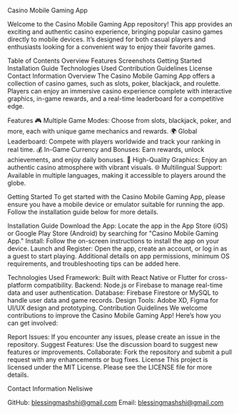 Casino Mobile Gaming App


Welcome to the Casino Mobile Gaming App repository! This app provides an exciting and authentic casino experience, bringing popular casino games directly to mobile devices. It’s designed for both casual players and enthusiasts looking for a convenient way to enjoy their favorite games.

Table of Contents
Overview
Features
Screenshots
Getting Started
Installation Guide
Technologies Used
Contribution Guidelines
License
Contact Information
Overview
The Casino Mobile Gaming App offers a collection of casino games, such as slots, poker, blackjack, and roulette. Players can enjoy an immersive casino experience complete with interactive graphics, in-game rewards, and a real-time leaderboard for a competitive edge.

Features
🎮 Multiple Game Modes: Choose from slots, blackjack, poker, and more, each with unique game mechanics and rewards.
🌍 Global Leaderboard: Compete with players worldwide and track your ranking in real time.
💰 In-Game Currency and Bonuses: Earn rewards, unlock achievements, and enjoy daily bonuses.
🎨 High-Quality Graphics: Enjoy an authentic casino atmosphere with vibrant visuals.
🌐 Multilingual Support: Available in multiple languages, making it accessible to players around the globe.

Getting Started
To get started with the Casino Mobile Gaming App, please ensure you have a mobile device or emulator suitable for running the app. Follow the installation guide below for more details.

Installation Guide
Download the App: Locate the app in the App Store (iOS) or Google Play Store (Android) by searching for "Casino Mobile Gaming App."
Install: Follow the on-screen instructions to install the app on your device.
Launch and Register: Open the app, create an account, or log in as a guest to start playing.
Additional details on app permissions, minimum OS requirements, and troubleshooting tips can be added here.

Technologies Used
Framework: Built with React Native or Flutter for cross-platform compatibility.
Backend: Node.js or Firebase to manage real-time data and user authentication.
Database: Firebase Firestore or MySQL to handle user data and game records.
Design Tools: Adobe XD, Figma for UI/UX design and prototyping.
Contribution Guidelines
We welcome contributions to improve the Casino Mobile Gaming App! Here’s how you can get involved:

Report Issues: If you encounter any issues, please create an issue in the repository.
Suggest Features: Use the discussion board to suggest new features or improvements.
Collaborate: Fork the repository and submit a pull request with any enhancements or bug fixes.
License
This project is licensed under the MIT License. Please see the LICENSE file for more details.

Contact Information
Nelisiwe

GitHub: blessingmashshi@gmail.com
Email: blessingmashshi@gmail.com
